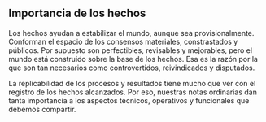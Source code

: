 ## **Importancia de los hechos**

Los hechos ayudan a estabilizar el mundo, aunque sea provisionalmente. Conforman el espacio de los consensos materiales, constrastados y públicos. Por supuesto son perfectibles, revisables y mejorables, pero el mundo está construido sobre la base de los hechos. Esa es la razón por la que son tan necesarios como controvertidos, reivindicados y disputados.

La replicabilidad de los procesos y resultados tiene mucho que ver con el registro de los hechos alcanzados. Por eso, nuestras notas ordinarias dan tanta importancia a los aspectos técnicos, operativos y funcionales que debemos compartir.


